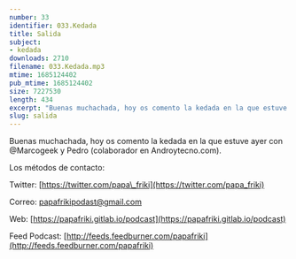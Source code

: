 ```yaml
---
number: 33
identifier: 033.Kedada
title: Salida
subject:
- kedada
downloads: 2710
filename: 033.Kedada.mp3
mtime: 1685124402
pub_mtime: 1685124402
size: 7227530
length: 434
excerpt: "Buenas muchachada, hoy os comento la kedada en la que estuve ayer con @Marcogeek y Pedro (colaborador en Androytecno.com).  \n\nLos métodos de contacto:\n\nTwitter: [https://twitter.com/papa\\_friki](https://twitter.com/papa_friki)\n\nCorreo: [papafrikipodast@gmail.com](https://archive.org/details/papafrikipodast@gmail.com)\n\nWeb: [https://papafriki.gitlab.io/podcast](https://papafriki.gitlab.io/podcast)\n\nFeed Podcast: [http://feeds.feedburner.com/papafriki](http://feeds.feedburner.com/papafriki)"
slug: salida
---
```

Buenas muchachada, hoy os comento la kedada en la que estuve ayer con @Marcogeek y Pedro (colaborador en Androytecno.com).

Los métodos de contacto:

Twitter: [https://twitter.com/papa\_friki](https://twitter.com/papa_friki)

Correo: [papafrikipodast@gmail.com](https://archive.org/details/papafrikipodast@gmail.com)

Web: [https://papafriki.gitlab.io/podcast](https://papafriki.gitlab.io/podcast)

Feed Podcast: [http://feeds.feedburner.com/papafriki](http://feeds.feedburner.com/papafriki)